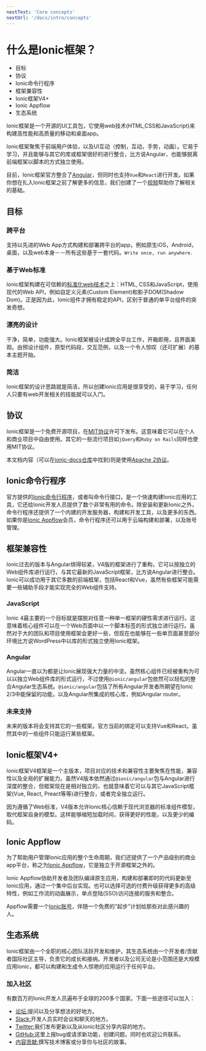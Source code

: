 ```yaml
---
nextText: 'Core concepts'
nextUrl: '/docs/intro/concepts'
---
```


# 什么是Ionic框架？

<!-- TOC goes here -->

- 目标
- 协议
- Ionic命令行程序
- 框架兼容性
- Ionic框架V4+
- Ionic Appflow
- 生态系统

Ionic框架是一个开源的UI工具包，它使用web技术(HTML,CSS和JavaScript)来构建高性能和高质量的移动和桌面app。


Ionic框架聚焦于前端用户体验，以及UI互动（控制，互动，手势，动画）。它易于学习，并且能够与其它的库或框架很好的进行整合，比方说Angular，也能够脱离前端框架以脚本的方式独立使用。

目前，Ionic框架官方整合了<a href="https://angular.io/" target="_blank">Angular</a>，但同时也支持`Vue`和`React`进行开发。如果你想在扎入Ionic框架之前了解更多的信息，我们创建了一个<a href="https://youtu.be/p3AN3igqiRc" target="_blank">视频</a>帮助你了解相关的基础。


## 目标

### 跨平台

支持以先进的Web App方式构建和部署跨平台的app，例如原生iOS，Android，桌面，以及web本身－－所有这些基于一套代码。`Write once, run anywhere.`

### 基于Web标准

Ionic框架构建在可信赖的[标准化web技术](/docs/faq/glossary#web-standards)之上：HTML, CSS和JavaScript，使用现代的Web API，例如自定义元素(Custom Element)和影子DOM(Shadow Dom)。正是因为此，Ionic组件才拥有稳定的API，区别于普通的单平台组件的突发奇想。

### 漂亮的设计

干净，简单，功能强大。Ionic框架被设计成跨全平台工作，开箱即用，且界面美观。由预设计组件，原型代码段，交互范例，以及一个令人惊叹（还可扩展）的基本主题开始。

### 简洁

Ionic框架的设计思路就是简洁，所以创建Ionic应用是很享受的，易于学习，任何人只要有web开发相关的技能就可以入门。

## 协议

Ionic框架是一个免费开源项目，在<a href="https://opensource.org/licenses/MIT" target="_blank">MIT协议</a>许可下发布。这意味着它可以在个人和商业项目中自由使用。其它的一些流行项目如`jQuery`和`Ruby on Rails`同样也使用MIT协议。

本文档内容（可以在<a href="https://github.com/ionic-team/ionic-docs" target="_blank">ionic-docs仓库</a>中找到)则是使用[Apache 2协议](https://www.apache.org/licenses/LICENSE-2.0)。

## Ionic命令行程序

官方提供的[Ionic命令行程序](/docs/cli)，或者叫命令行接口，是一个快速构建Ionic应用的工具，它还给Ionic开发人员提供了数个非常有用的命令。除安装和更新Ionic之外，命令行程序还提供了一个内建的开发服务器，构建和开发工具，以及更多的东西。如果你是[Ionic Appflow](#ionic-appflow)会员，命令行程序还可以用于云端构建和部署，以及账号管理。


## 框架兼容性

Ionic过去的版本与Angular绑得较紧，V4版的框架进行了重构，它可以按独立的Web组件库进行运行，与其它最新的JavaScript框架，比方说Angular进行整合。Ionic可以成功用于其它多数的前端框架，包括React和Vue，虽然有些框架可能需要一些辅助手段才能实现完全的Web组件支持。

### JavaScript

Ionic 4最主要的一个目标就是摆脱对任意一种单一框架的硬性需求进行运行。这意味着核心组件可以在一个Web页面中以一个脚本标签的形式独立进行运行。虽然对于大的团队和项目使用框架会更好一些，但现在也能够在一些单页面甚至部分环境比方说WordPress中以库的形式独立使用Ionic框架。

### Angular

Angular一直以为都是让Ionic展现强大力量的中坚。虽然核心组件已经被重构为可以以独立Web组件库的形式运行，不过使用`@ionic/angular`包依然可以轻松的整合Angular生态系统。`@ionic/angular`包括了所有Angular开发者所期望在Ionic 2/3中能保留的功能，以及Angular所集成的核心库，例如Angular router。

### 未来支持

未来的版本将会支持其它的一些框架。官方当前的绑定可以支持Vue和React。虽然其中的一些组件只能运行某些框架。

## Ionic框架V4+

Ionic框架V4框架是一个主版本，项目对应的技术和兼容性主要聚焦在性能，兼容性以及全局的扩展能力。虽然V4版本依然通过`@ionic/angular`包与Angular进行深度的整合，但框架现在是相对独立的，也就意味着它可以与其它JavaScript框架(Vue, React, Preact等等)进行整合，或者完全独立运行。

因为遵循了Web标准，V4版本允许Ionic核心信赖于现代浏览器的标准组件模型，取代框架自身的模型。这样能够缩短加载时间，获得更好的性能，以及更少的编码。

## Ionic Appflow

为了帮助用户管理Ionic应用的整个生命周期，我们还提供了一个产品级别的商业app平台，称之为<a href="https://ionicframework.com/appflow" target="_blank">Ionic Appflow</a>，它是独立于开源框架之外的。

Ionic Appflow协助开发者及团队编译原生应用，构建和部署即时的代码更新至Ionic应用，通过一个集中后台实现。也可以选择可选的付费升级获得更多的高级特性，例如工作流的动画展示，单点登陆(SSO)访问连接的服务和整合。
 
Appflow需要一个<a href="https://dashboard.ionicframework.com/signup" target="_blank">Ionic账号</a>，伴随一个免费的“起步”计划给那些对此感兴趣的人。


## 生态系统

Ionic框架由一个全职的核心团队活跃开发和维护，其生态系统由一个开发者/贡献者国际社区主导，负责它的成长和接纳。开发者以及公司无论是小范围还是大规模应用Ionic，都可以构建和生成令人惊艳的应用运行于任何平台。

### 加入社区

有数百万的Ionic开发人员遍布于全球的200多个国家。下面一些途径可以加入：

* <a href="https://forum.ionicframework.com/" target="_blank">论坛:</a>提问以及分享想法的好地方。
* <a href="https://ionicworldwide.herokuapp.com/" target="_blank">Slack:</a>开发人员实时会议和聊天的地方。
* <a href="https://twitter.com/Ionicframework" target="_blank">Twitter:</a>我们发布更新以及从Ionic社区分享内容的地方。
* <a href="https://github.com/ionic-team/ionic" target="_blank">GitHub:</a>这里上报bug或请求新功能，创建问题。同时也欢迎公共联系。
* <a href="https://ionicframework.com/contributors" target="_blank">内容贡献:</a>撰写技术博客或分享你与社区的故事。

